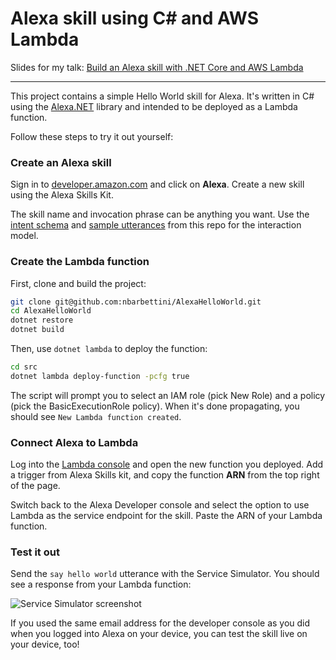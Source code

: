 # Alexa skill using C# and AWS Lambda

Slides for my talk: [Build an Alexa skill with .NET Core and AWS Lambda](https://speakerdeck.com/nbarbettini/build-an-alexa-skill-with-net-core-and-aws-lambda)

---

This project contains a simple Hello World skill for Alexa. It's written in C# using the [Alexa.NET](https://github.com/timheuer/alexa-skills-dotnet) library and intended to be deployed as a Lambda function.

Follow these steps to try it out yourself:

### Create an Alexa skill

Sign in to [developer.amazon.com](https://developer.amazon.com/) and click on **Alexa**. Create a new skill using the Alexa Skills Kit.

The skill name and invocation phrase can be anything you want. Use the [intent schema](intentSchema.json) and [sample utterances](sampleUtterances.txt) from this repo for the interaction model.

### Create the Lambda function

First, clone and build the project:

```sh
git clone git@github.com:nbarbettini/AlexaHelloWorld.git
cd AlexaHelloWorld
dotnet restore
dotnet build
```

Then, use `dotnet lambda` to deploy the function:

```sh
cd src
dotnet lambda deploy-function -pcfg true
```

The script will prompt you to select an IAM role (pick New Role) and a policy (pick the BasicExecutionRole policy). When it's done propagating, you should see `New Lambda function created`.

### Connect Alexa to Lambda

Log into the [Lambda console](https://developer.amazon.com/) and open the new function you deployed. Add a trigger from Alexa Skills kit, and copy the function **ARN** from the top right of the page.

Switch back to the Alexa Developer console and select the option to use Lambda as the service endpoint for the skill. Paste the ARN of your Lambda function.

### Test it out

Send the `say hello world` utterance with the Service Simulator. You should see a response from your Lambda function:

![Service Simulator screenshot](http://g.recordit.co/IyNub3ni2X.gif)

If you used the same email address for the developer console as you did when you logged into Alexa on your device, you can test the skill live on your device, too!
